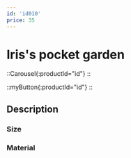 ```yaml
---
id: 'id010'
price: 35
---
```


#  Iris's pocket garden

::Carousel{:productId="id"}
::

::myButton{:productId="id"}
::


## Description

### Size

### Material

